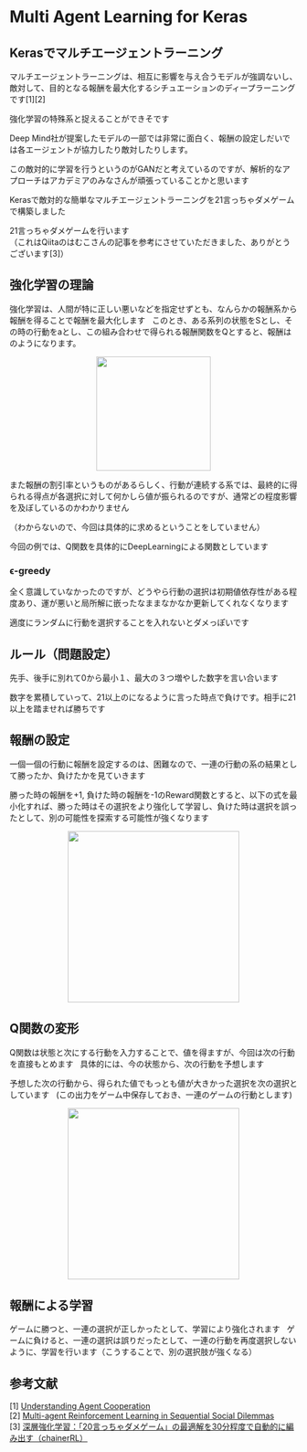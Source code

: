 # Multi Agent Learning for Keras

## Kerasでマルチエージェントラーニング
マルチエージェントラーニングは、相互に影響を与え合うモデルが強調ないし、敵対して、目的となる報酬を最大化するシチュエーションのディープラーニングです[1][2]

強化学習の特殊系と捉えることができそです　　

Deep Mind社が提案したモデルの一部では非常に面白く、報酬の設定しだいでは各エージェントが協力したり敵対したりします。　　

この敵対的に学習を行うというのがGANだと考えているのですが、解析的なアプローチはアカデミアのみなさんが頑張っていることかと思います  

Kerasで敵対的な簡単なマルチエージェントラーニングを21言っちゃダメゲームで構築しました  

21言っちゃダメゲームを行います  
（これはQiitaのはむこさんの記事を参考にさせていただきました、ありがとうございます[3]）

## 強化学習の理論
強化学習は、人間が特に正しい悪いなどを指定せずとも、なんらかの報酬系から報酬を得ることで報酬を最大化します  
このとき、ある系列の状態をSとし、その時の行動をaとし、この組み合わせで得られる報酬関数をQとすると、報酬はのようになります。  
<p align="center">
  <img width="200px" src="https://user-images.githubusercontent.com/4949982/28245373-e7ef3be6-6a3f-11e7-8440-7307f7814321.png">
</p>

また報酬の割引率というものがあるらしく、行動が連続する系では、最終的に得られる得点が各選択に対して何かしら値が振られるのですが、通常どの程度影響を及ぼしているのかわかりません  

（わからないので、今回は具体的に求めるということをしていません）  

今回の例では、Q関数を具体的にDeepLearningによる関数としています  

### ϵ-greedy
全く意識していなかったのですが、どうやら行動の選択は初期値依存性がある程度あり、運が悪いと局所解に嵌ったなままなかなか更新してくれなくなります　　

適度にランダムに行動を選択することを入れないとダメっぽいです　　

## ルール（問題設定）
先手、後手に別れて0から最小１、最大の３つ増やした数字を言い合います　　

数字を累積していって、21以上のになるように言った時点で負けです。相手に21以上を踏ませれば勝ちです  

## 報酬の設定
一個一個の行動に報酬を設定するのは、困難なので、一連の行動の系の結果として勝ったか、負けたかを見ていきます　　

勝った時の報酬を+1, 負けた時の報酬を-1のReward関数とすると、以下の式を最小化すれば、勝った時はその選択をより強化して学習し、負けた時は選択を誤ったとして、別の可能性を探索する可能性が強くなります　 
<p align="center">
  <img width="300px" src="https://user-images.githubusercontent.com/4949982/28245532-fb6944b0-6a43-11e7-9ec5-76e267fe3a41.png">
</p>

## Q関数の変形
Q関数は状態と次にする行動を入力することで、値を得ますが、今回は次の行動を直接もとめます  
具体的には、今の状態から、次の行動を予想します　　

予想した次の行動から、得られた値でもっとも値が大きかった選択を次の選択としています  
(この出力をゲーム中保存しておき、一連のゲームの行動とします)  
<p align="center">
  <img width="300px" src="https://user-images.githubusercontent.com/4949982/28245835-280dba4a-6a4a-11e7-8d23-de3bd52b64a3.png">
</p>

## 報酬による学習
ゲームに勝つと、一連の選択が正しかったとして、学習により強化されます  
ゲームに負けると、一連の選択は誤りだったとして、一連の行動を再度選択しないように、学習を行います（こうすることで、別の選択肢が強くなる）

## 参考文献
[1] [Understanding Agent Cooperation](https://deepmind.com/blog/understanding-agent-cooperation/)  
[2] [Multi-agent Reinforcement Learning in Sequential Social Dilemmas](https://storage.googleapis.com/deepmind-media/papers/multi-agent-rl-in-ssd.pdf)  
[3] [深層強化学習：「20言っちゃダメゲーム」の最適解を30分程度で自動的に編み出す（chainerRL）](http://qiita.com/hamko/items/119750780dc430760d78#_reference-4664ea066f5790a8570e)  
